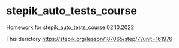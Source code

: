 # stepik_auto_tests_course
Homework for stepik_auto_tests_course 02.10.2022

This derictory
https://stepik.org/lesson/187065/step/7?unit=161976